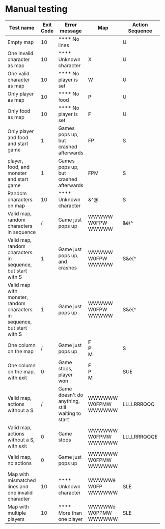 # Manual testing

| Test name                                                               | Exit Code | Error message                                    | Map                          | Action Sequence |
|-------------------------------------------------------------------------|-----------|--------------------------------------------------|------------------------------|-----------------|
| Empty map                                                               | 10        | **** No lines                                    |                              | U               |
| One invalid character as map                                            | 10        | **** Unknown character                           | X                            | U               |   
| One valid character as map                                              | 10        | **** No player is set                            | W                            | U               |
| Only player as map                                                      | 10        | **** No food                                     | P                            | U               |
| Only food as map                                                        | 10        | **** No player is set                            | F                            | U               |
| Only player and food and start game                                     | 1         | Games pops up, but crashed afterwards            | FP                           | S               |
| player, food, and monster and start game                                | 1         | Games pops up, but crashed afterwards            | FPM                          | S               |
| Random characters on map                                                | 10        | **** Unknown character                           | &^@                          | S               |
| Valid map, random characters in sequence                                | /         | Game just pops up                                | WWWWW<br/>W0FPW<br/>WWWWW    | &é(^            |
| Valid map, random characters in sequence, but start with S              | 1         | Game just pops up, and crashes                   | WWWWW<br/>W0FPW<br/>WWWWW    | S&é(^           |
| Valid map with monster, random characters in sequence, but start with S | 1         | Game just pops up                                | WWWWW<br/>W0FPW<br/>WWWWW    | S&é(^           |
| One column on the map                                                   | /         | Game just pops up                                | F<br/>P<br/>M<br/>           | S               |
| One column on the map, with exit                                        | 0         | Game stops, player won                           | F<br/>P<br/>M<br/>           | SUE             |
| Valid map, actions without a S                                          | /         | Game doesn't do anything, still waiting to start | WWWWWW<br/>W0FPMW<br/>WWWWWW | LLLLRRRQQQ      |
| Valid map, actions without a S, with exit                               | 0         | Game stops                                       | WWWWWW<br/>W0FPMW<br/>WWWWWW | LLLLRRRQQQE     |
| Valid map, no actions                                                   | 0         | Game just pops up                                | WWWWWW<br/>W0FPMW<br/>WWWWWW |                 |
| Map with mismatched lines and one invalid character                     | 10        | **** Unknown character                           | WWWWWé<br/>W0FP<br/>WWWWWW   | SLE             |
| Map with multiple players                                               | 10        | **** More than one player                        | WWWWWé<br/>W0PPMW<br/>WWWWWW | SLE             |